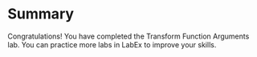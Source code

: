 # Summary

Congratulations! You have completed the Transform Function Arguments lab. You can practice more labs in LabEx to improve your skills.
